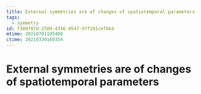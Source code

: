 ```yaml
---
title: External symmetries are of changes of spatiotemporal parameters
tags:
  - symmetry
id: f309f07d-1509-4356-9547-97f101cefbb4
mtime: 20210701195408
ctime: 20210330160354
---
```


# External symmetries are of changes of spatiotemporal parameters
